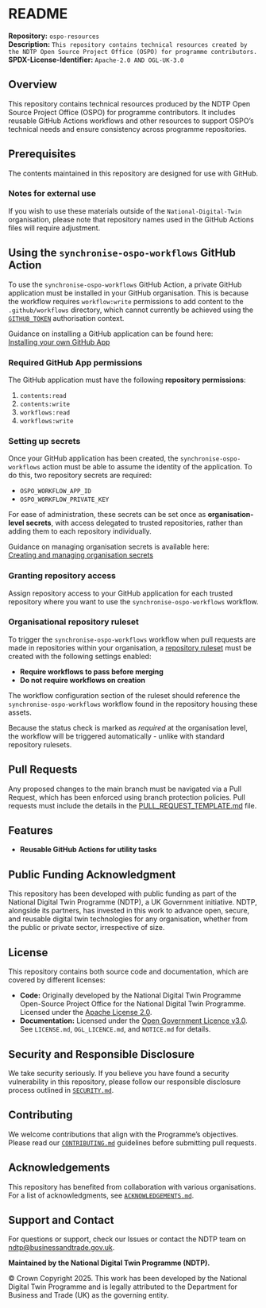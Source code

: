 # README  

**Repository:** `ospo-resources`  
**Description:** `This repository contains technical resources created by the NDTP Open Source Project Office (OSPO) for programme contributors.`  
**SPDX-License-Identifier:** `Apache-2.0 AND OGL-UK-3.0 `  

## Overview  

This repository contains technical resources produced by the NDTP Open Source Project Office (OSPO) for programme contributors. It includes reusable GitHub Actions workflows and other resources to support OSPO’s technical needs and ensure consistency across programme repositories.

## Prerequisites

The contents maintained in this repository are designed for use with GitHub.

### Notes for external use

If you wish to use these materials outside of the `National-Digital-Twin` organisation, please note that repository names used in the GitHub Actions files will require adjustment.

## Using the `synchronise-ospo-workflows` GitHub Action

To use the `synchronise-ospo-workflows` GitHub Action, a private GitHub application must be installed in your GitHub organisation. This is because the workflow requires `workflow:write` permissions to add content to the `.github/workflows` directory, which cannot currently be achieved using the [`GITHUB_TOKEN`](https://docs.github.com/en/actions/how-tos/writing-workflows/choosing-what-your-workflow-does/controlling-permissions-for-github_token) authorisation context.

Guidance on installing a GitHub application can be found here:  
[Installing your own GitHub App](https://docs.github.com/en/apps/using-github-apps/installing-your-own-github-app)

### Required GitHub App permissions

The GitHub application must have the following **repository permissions**:

1. `contents:read`  
2. `contents:write`  
3. `workflows:read`  
4. `workflows:write`

### Setting up secrets

Once your GitHub application has been created, the `synchronise-ospo-workflows` action must be able to assume the identity of the application. To do this, two repository secrets are required:

- `OSPO_WORKFLOW_APP_ID`  
- `OSPO_WORKFLOW_PRIVATE_KEY`

For ease of administration, these secrets can be set once as **organisation-level secrets**, with access delegated to trusted repositories, rather than adding them to each repository individually.

Guidance on managing organisation secrets is available here:  
[Creating and managing organisation secrets](https://docs.github.com/en/actions/security-guides/encrypted-secrets#creating-organization-secrets)

### Granting repository access

Assign repository access to your GitHub application for each trusted repository where you want to use the `synchronise-ospo-workflows` workflow.

### Organisational repository ruleset

To trigger the `synchronise-ospo-workflows` workflow when pull requests are made in repositories within your organisation, a [repository ruleset](https://docs.github.com/en/enterprise-cloud@latest/organizations/managing-organization-settings/creating-rulesets-for-repositories-in-your-organization) must be created with the following settings enabled:

- **Require workflows to pass before merging**  
- **Do not require workflows on creation**

The workflow configuration section of the ruleset should reference the `synchronise-ospo-workflows` workflow found in the repository housing these assets.

Because the status check is marked as *required* at the organisation level, the workflow will be triggered automatically - unlike with standard repository rulesets.

## Pull Requests

Any proposed changes to the main branch must be navigated via a Pull Request, which has been enforced using branch protection policies. Pull requests must include the details in the [PULL_REQUEST_TEMPLATE.md](./.github/PULL_REQUEST_TEMPLATE.md) file.

## Features  

- **Reusable GitHub Actions for utility tasks** 

## Public Funding Acknowledgment  
This repository has been developed with public funding as part of the National Digital Twin Programme (NDTP), a UK Government initiative. NDTP, alongside its partners, has invested in this work to advance open, secure, and reusable digital twin technologies for any organisation, whether from the public or private sector, irrespective of size.  

## License  
This repository contains both source code and documentation, which are covered by different licenses:  
- **Code:** Originally developed by the National Digital Twin Programme Open-Source Project Office for the National Digital Twin Programme. Licensed under the [Apache License 2.0](./LICENSE.md).  
- **Documentation:** Licensed under the [Open Government Licence v3.0](./OGL_LICENCE.md).  
See `LICENSE.md`, `OGL_LICENCE.md`, and `NOTICE.md` for details.  

## Security and Responsible Disclosure  
We take security seriously. If you believe you have found a security vulnerability in this repository, please follow our responsible disclosure process outlined in [`SECURITY.md`](./SECURITY.md).  

## Contributing  
We welcome contributions that align with the Programme’s objectives. Please read our [`CONTRIBUTING.md`](./CONTRIBUTING.md) guidelines before submitting pull requests.  

## Acknowledgements  
This repository has benefited from collaboration with various organisations. For a list of acknowledgments, see [`ACKNOWLEDGEMENTS.md`](./ACKNOWLEDGEMENTS.md).  

## Support and Contact  
For questions or support, check our Issues or contact the NDTP team on ndtp@businessandtrade.gov.uk.

**Maintained by the National Digital Twin Programme (NDTP).**  

© Crown Copyright 2025. This work has been developed by the National Digital Twin Programme and is legally attributed to the Department for Business and Trade (UK) as the governing entity.
